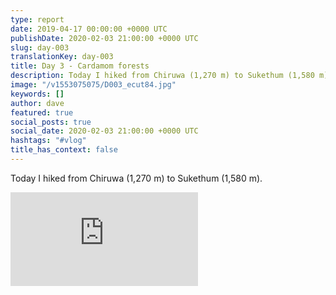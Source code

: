 ```yaml
---
type: report
date: 2019-04-17 00:00:00 +0000 UTC
publishDate: 2020-02-03 21:00:00 +0000 UTC
slug: day-003
translationKey: day-003
title: Day 3 - Cardamom forests
description: Today I hiked from Chiruwa (1,270 m) to Sukethum (1,580 m).
image: "/v1553075075/D003_ecut84.jpg"
keywords: []
author: dave
featured: true
social_posts: true
social_date: 2020-02-03 21:00:00 +0000 UTC
hashtags: "#vlog"
title_has_context: false
---
```


Today I hiked from Chiruwa (1,270 m) to Sukethum (1,580 m).

<iframe class="youtube75" src="https://www.youtube.com/embed/hRM0UJkTOmA" frameborder="0" allow="accelerometer; autoplay; encrypted-media; gyroscope; picture-in-picture" allowfullscreen></iframe>

